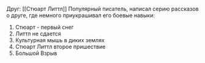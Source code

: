Друг: [[Стюарт Литтл]]
Популярный писатель, написал серию рассказов о друге, где немного приукрашивал его боевые навыки:
1) Стюарт - первый снег
2) Литтл не сдается
3) Культурная мышь в диких землях
4) Стюарт Литтл второе пришествие
5) Большой Взрыв
